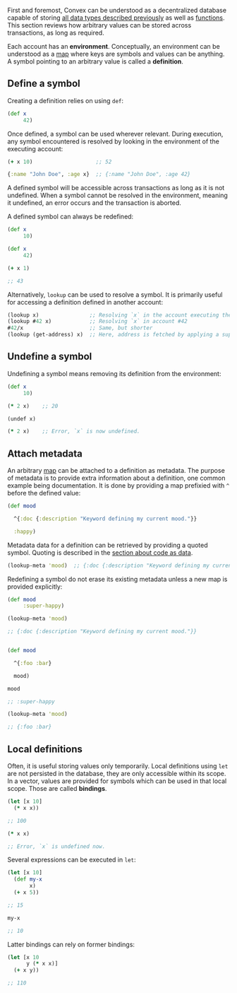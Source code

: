 First and foremost, Convex can be understood as a decentralized database capable of storing [all data types described previously](/cvm/data-types/overview) as well
as [functions](/cvm/functions). This section reviews how arbitrary values can be stored across transactions, as long as required.

Each account has an **environment**. Conceptually, an environment can be understood as a [map](/cvm/data-types/map) where keys are symbols and values can be anything.
A symbol pointing to an arbitrary value is called a **definition**.


## Define a symbol

Creating a definition relies on using `def`:

```clojure
(def x
     42)
```

Once defined, a symbol can be used wherever relevant. During execution, any symbol encountered is resolved by looking in the environment of the executing account:

```clojure
(+ x 10)                    ;; 52

{:name "John Doe", :age x}  ;; {:name "John Doe", :age 42}
```

A defined symbol will be accessible across transactions as long as it is not undefined. When a symbol cannot be resolved in the environment, meaning it undefined,
an error occurs and the transaction is aborted.

A defined symbol can always be redefined:

```clojure
(def x
     10)

(def x
     42)

(+ x 1)

;; 43
```

Alternatively, `lookup` can be used to resolve a symbol. It is primarily useful for accessing a definition defined in another account:

```clojure
(lookup x)                ;; Resolving `x` in the account executing the transaction
(lookup #42 x)            ;; Resolving `x` in account #42
#42/x                     ;; Same, but shorter
(lookup (get-address) x)  ;; Here, address is fetched by applying a supposedly defined function
```


## Undefine a symbol

Undefining a symbol means removing its definition from the environment:

```clojure
(def x
     10)

(* 2 x)    ;; 20

(undef x)

(* 2 x)    ;; Error, `x` is now undefined.
```


## Attach metadata

An arbitrary [map](/cvm/data-types/map) can be attached to a definition as metadata. The purpose of metadata is to provide extra information about a definition, one
common example being documentation. It is done by providing a map prefixied with `^` before the defined value:

```clojure
(def mood

  ^{:doc {:description "Keyword defining my current mood."}}

  :happy)
```

Metadata data for a definition can be retrieved by providing a quoted symbol. Quoting is described in the [section about code as data](/cvm/code-as-data).

```clojure
(lookup-meta 'mood)  ;; {:doc {:description "Keyword defining my current mood."}}
```

Redefining a symbol do not erase its existing metadata unless a new map is provided explicitly:

```clojure
(def mood
     :super-happy)

(lookup-meta 'mood)

;; {:doc {:description "Keyword defining my current mood."}}


(def mood

  ^{:foo :bar}

  mood)

mood

;; :super-happy

(lookup-meta 'mood)

;; {:foo :bar}
```


## Local definitions

Often, it is useful storing values only temporarily. Local definitions using `let` are not persisted in the database, they are only accessible within its scope.
In a vector, values are provided for symbols which can be used in that local scope. Those are called **bindings**.

```clojure
(let [x 10]
  (* x x))

;; 100

(* x x)

;; Error, `x` is undefined now.
```

Several expressions can be executed in `let`:

```clojure
(let [x 10]
  (def my-x
       x)
  (+ x 5))

;; 15

my-x

;; 10
```

Latter bindings can rely on former bindings:

```clojure
(let [x 10
      y (* x x)]
  (+ x y))

;; 110
```
